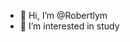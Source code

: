 - 👋 Hi, I’m @Robertlym
- 👀 I’m interested in study
<!-- - 🌱 I’m currently learning ...
💞️ I’m looking to collaborate on ...
📫 How to reach me ... -->

<!---
Robertlym/Robertlym is a ✨ special ✨ repository because its `README.md` (this file) appears on your GitHub profile.
You can click the Preview link to take a look at your changes.
--->
